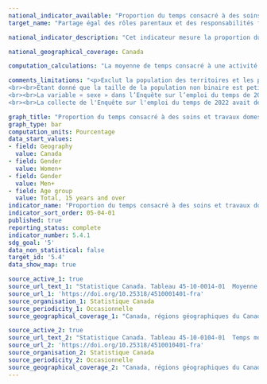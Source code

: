 ```yaml
---
national_indicator_available: "Proportion du temps consacré à des soins et travaux domestiques non rémunérés"
target_name: "Partage égal des rôles parentaux et des responsabilités familiales"

national_indicator_description: "Cet indicateur mesure la proportion du temps consacré à des soins et travaux domestiques non rémunérés. Les activités de soins et de travaux domestiques non rémunérés comprennent les tâches domestiques, les soins à un enfant du ménage de moins de 18 ans ou adulte du ménage ainsi que le magasinage de biens ou de services."

national_geographical_coverage: Canada

computation_calculations: "La moyenne de temps consacré à une activité est une moyenne quotidienne basée sur les sept jours de la semaine. La proportion de la journée est basée sur une journée de 24 heures."

comments_limitations: "<p>Exclut la population des territoires et les personnes institutionalisées.
<br><br>Étant donné que la taille de la population non binaire est petite, il est parfois nécessaire d’agréger les données dans une variable sur le genre à deux catégories pour protéger la confidentialité des réponses fournies. Dans ces cas, les personnes dans la catégorie « personnes non binaires » sont réparties dans les deux autres catégories de genre et sont désignées par le signe +.
<br><br>La variable « sexe » dans l’Enquête sur l’emploi du temps de 2015 et la variable sur le genre à deux catégories dans l’Enquête sur l’emploi du temps de 2022 sont incluses ensemble dans cet indicateur. Bien que le sexe et le genre soient deux concepts différents, l’introduction du genre ne devrait pas avoir d’incidence importante sur l’analyse de données et la comparabilité historique, étant donné la petite taille des populations transgenre et non binaire. Pour obtenir de plus amples renseignements sur les changements dans les concepts au fil du temps, veuillez consulter le Guide de référence sur l’âge, le sexe à la naissance et le genre.
<br><br>La collecte de l'Enquête sur l'emploi du temps de 2022 avait deux modes de collecte : par téléphone et par Internet. Cette approche répondait à la nécessité de s’adapter aux changements dans l’utilisation des technologies et aux contraintes de temps des répondants. Toute modification importante apportée à la méthodologie de l’enquête peut avoir une incidence sur la comparabilité des données au fil du temps. Il est impossible de déterminer avec certitude si, et dans quelle mesure, les différences concernant une variable sont attribuables à un changement réel dans la population ou à des changements dans la méthodologie d’enquête. Il y a cependant des raisons de croire que l’utilisation du questionnaire électronique pourrait avoir eu une incidence sur les estimations. Par conséquent, la comparaison entre l'Enquête sur l'emploi du temps de 2022 et les cycles précédents en ce qui concerne les résultats des activités de travail et des soins non-rémunérés, doit être faite avec prudence. Ce produit de visualisation ne fournit pas une comparaison entre les années pour les données désagrégées.</p>"

graph_title: "Proportion du temps consacré à des soins et travaux domestiques non rémunérés"
graph_type: bar
computation_units: Pourcentage
data_start_values:
- field: Geography
  value: Canada
- field: Gender
  value: Women+
- field: Gender
  value: Men+
- field: Age group
  value: Total, 15 years and over
indicator_name: "Proportion du temps consacré à des soins et travaux domestiques non rémunérés"
indicator_sort_order: 05-04-01
published: true
reporting_status: complete
indicator_number: 5.4.1
sdg_goal: '5'
data_non_statistical: false
target_id: '5.4'
data_show_map: true

source_active_1: true
source_url_text_1: "Statistique Canada. Tableau 45-10-0014-01  Moyenne de temps consacré en heures par jour à diverses activités par groupe d'âge et sexe, 15 ans et plus, Canada et provinces"
source_url_1: 'https://doi.org/10.25318/4510001401-fra'
source_organisation_1: Statistique Canada
source_periodicity_1: Occasionnelle
source_geographical_coverage_1: "Canada, régions géographiques du Canada et provinces"

source_active_2: true
source_url_text_2: "Statistique Canada. Tableau 45-10-0104-01  Temps moyen consacré par jour à diverses activités, par groupe d'âge et le genre, 2022"
source_url_2: 'https://doi.org/10.25318/4510010401-fra'
source_organisation_2: Statistique Canada
source_periodicity_2: Occasionnelle
source_geographical_coverage_2: "Canada, régions géographiques du Canada et provinces"
---
```

